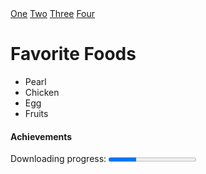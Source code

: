 <!Doctype html>
<html>
  <head>
    
  </head>
  <body>
  <a href="#">One</a> <a href="#"></a> <a href="#">Two</a> <a href="#">Three</a> <a href="#">Four</a>
 <h1>Favorite Foods</h1>
   <div>
    <ul>
    <li>Pearl</li>
    <li>Chicken</li>
    <li>Egg</li>
    <li>Fruits</li>
    </ul>
   </div>
  <div>
    <h4>Achievements</h4>
	  <div>
				<label for="file">Downloading progress:</label>
                <progress id="file" value="32" max="100"> 32% </progress>
			</div>
	
 
  </body>
  </html>
